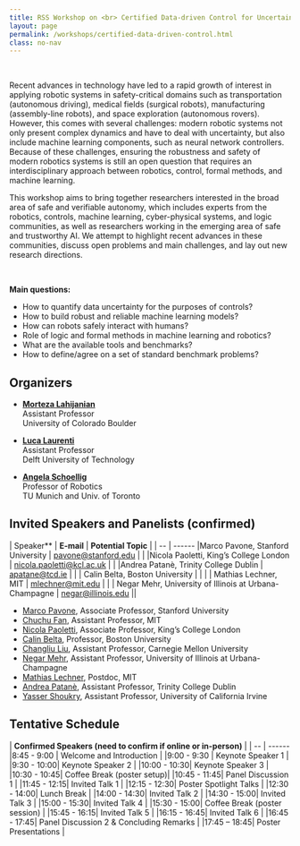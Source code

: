 ```yaml
---
title: RSS Workshop on <br> Certified Data-driven Control for Uncertain Robotic Systems
layout: page 
permalink: /workshops/certified-data-driven-control.html
class: no-nav
---
```


<br>
<!-- **Title:**  -->

<!-- **<span style="color:blue">Description</style>** -->

<!-- <span style="color:black"> -->
Recent advances in technology have led to a rapid growth of interest in applying robotic systems in safety-critical domains such as transportation (autonomous driving), medical fields (surgical robots), manufacturing (assembly-line robots), and space exploration (autonomous rovers). However, this comes with several challenges: modern robotic systems not only present complex dynamics and have to deal with uncertainty, but also include machine learning components, such as neural network controllers. Because of these challenges, ensuring the robustness and safety of modern robotics systems is still an open question that requires an interdisciplinary approach between robotics, control, formal methods, and machine learning.
 
This workshop aims to bring together researchers interested in the broad area of safe and verifiable autonomy, which includes experts from the robotics, controls, machine learning, cyber-physical systems, and logic communities, as well as researchers working in the emerging area of safe and trustworthy AI. We attempt to highlight recent advances in these communities, discuss open problems and main challenges, and lay out new research directions.


<br>


**Main questions:**

- How to quantify data uncertainty for the purposes of controls?
- How to build robust and reliable machine learning models?
- How can robots safely interact with humans?
- Role of logic and formal methods in machine learning and robotics?
- What are the available tools and benchmarks?
- How to define/agree on a set of standard benchmark problems?
<!-- - There is a need for standard benchmarks -->



<!-- **Orgainizers** -->
## Organizers

- **[Morteza Lahijanian](https://www.colorado.edu/aerospace/morteza-lahijanian)**<br>
Assistant Professor  <br>
University of Colorado Boulder  <br>
<!-- [morteza.lahijanian@colorado.edu](mailto:morteza.lahijanian@colorado.edu)<br> -->

- **[Luca Laurenti](https://www.tudelft.nl/en/staff/l.laurenti/)** <br>
Assistant Professor  <br>
Delft University of Technology  <br>
<!-- [l.laurenti@tudelft.nl](mailto:l.laurenti@tudelft.nl)  <br> -->

- **[Angela Schoellig](https://www.dynsyslab.org/prof-angela-schoellig/)** <br>
Professor of Robotics  <br>
TU Munich and Univ. of Toronto  <br>
<!-- [angela.schoellig@utoronto.ca](mailto:angela.schoellig@utoronto.ca) -->




<!-- **Invited Speakers and Panelists** -->
## Invited Speakers and Panelists (confirmed)

<!--  We have invited a number of experts on the topics of the workshop with various backgrounds.  In selecting the speakers, we focused on striking a good balance between the diversity in the areas of expertise, seniority, and gender.  ??? invitees have confirmed their attendance, ??? speakers have tentatively accepted the invitation, and we are yet to hear from a few others.  The list of the invited speakers is shown below.  Lastly, to ensure that the speakers focus on the topic, we plan to ask them to provide the title and abstract of their talks a few weeks in advance. -->


 | Speaker** | **E-mail** | **Potential Topic** | 
 | -- | ------
 |Marco Pavone, Stanford University | pavone@stanford.edu | |
|Nicola Paoletti, King’s College London | nicola.paoletti@kcl.ac.uk | |
|Andrea Patanè, Trinity College Dublin | apatane@tcd.ie | |
| Calin Belta, Boston University | | |
| Mathias Lechner, MIT | mlechner@mit.edu | |
| Negar Mehr, University of Illinois at Urbana-Champagne | negar@illinois.edu || 


<!-- <br>

| **Confirmed Speakers (need to confirm if online or in-person)** | **Potential Topic** |
| -- | ------ | 
|Chuch Fan, MIT  | | 
|Changliu Liu, CMU | |  -->


- [Marco Pavone](https://profiles.stanford.edu/marco-pavone), Associate Professor, Stanford University 
- [Chuchu Fan](https://chuchu.mit.edu/), Assistant Professor, MIT
- [Nicola Paoletti](https://nicolapaoletti.com/), Associate Professor, King’s College London 
- [Calin Belta](https://sites.bu.edu/hyness/calin/), Professor, Boston University 
- [Changliu Liu](https://www.ri.cmu.edu/ri-faculty/changliu-liu/), Assistant Professor, Carnegie Mellon University
- [Negar Mehr](http://negar.web.illinois.edu/), Assistant Professor, University of Illinois at Urbana-Champagne
- [Mathias Lechner](https://mlech26l.github.io/pages/about/), Postdoc, MIT
- [Andrea Patanè](https://www.scss.tcd.ie/personnel/apatane), Assistant Professor, Trinity College Dublin 
- [Yasser Shoukry](https://rcpsl.eng.uci.edu/yshoukry/), Assistant Professor, University of California Irvine


## Tentative Schedule
<!-- **Tentative Schedule** -->

| **Confirmed Speakers (need to confirm if online or in-person)** | 
| -- | ------ 
|8:45 - 9:00 | Welcome and Introduction | 
|9:00 - 9:30 | Keynote Speaker 1 | 
|9:30 - 10:00| Keynote Speaker 2 | 
|10:00 - 10:30|	Keynote Speaker 3 | 
|10:30 - 10:45|	Coffee Break (poster setup)| 
|10:45 - 11:45|	Panel Discussion 1 | 
|11:45 - 12:15| Invited Talk 1 | 
|12:15 - 12:30|	Poster Spotlight Talks | 
|12:30 - 14:00|	Lunch Break | 
|14:00 - 14:30|	Invited Talk 2 | 
|14:30 - 15:00|	Invited Talk 3 | 
|15:00 - 15:30|	Invited Talk 4 | 
|15:30 - 15:00|	Coffee Break (poster session) | 
|15:45 - 16:15|	Invited Talk 5 | 
|16:15 - 16:45|	Invited Talk 6 | 
|16:45 - 17:45|	Panel Discussion 2 & Concluding Remarks | 
|17:45 – 18:45|	Poster Presentations | 

<!-- - 8:45 - 9:00 ------- Welcome and Introduction
- 9:00 - 9:30 ------- Keynote Speaker 1 
- 09:30 - 10:00 ----- Keynote Speaker 2 
- 10:00 - 10:30	----- Keynote Speaker 3
- 10:30 - 10:45	----- Coffee Break (poster setup)
- 10:45 - 11:45	----- Panel Discussion 1
- 11:45 - 12:15	----- Invited Talk 1
- 12:15 - 12:30	----- Poster Spotlight Talks
- 12:30 - 14:00	----- Lunch Break 
- 14:00 - 14:30	----- Invited Talk 2 
- 14:30 - 15:00	----- Invited Talk 3
- 15:00 - 15:30	----- Invited Talk 4
- 15:30 - 15:00	----- Coffee Break (poster session)
- 15:45 - 16:15	----- Invited Talk 5
- 16:15 - 16:45	----- Invited Talk 6
- 16:45 - 17:45	----- Panel Discussion 2 & Concluding Remarks
- 17:45 – 18:45	----- Poster Presentations -->
